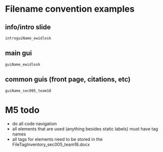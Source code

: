 # Filename convention examples
## info/intro slide
	introguiName_ewidlosk
## main gui
	guiName_ewidlosk
## common guis (front page, citations, etc)
	guiName_sec005_team18

# M5 todo
* do all code navigation
* all elements that are used (anything besides static labels) must have tag names
* all tags for elements need to be stored in the FileTagInventory_sec005_team18.docx
